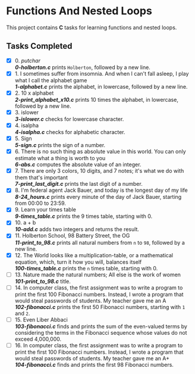 # Functions And Nested Loops

This project contains __C__ tasks for learning functions and nested loops.

## Tasks Completed

+ [x] 0\. _putchar_<br/>_**0-holberton.c**_ prints `Holberton`, followed by a new line.
+ [x] 1\. I sometimes suffer from insomnia. And when I can't fall asleep, I play what I call the alphabet game<br/>_**1-alphabet.c**_ prints the alphabet, in lowercase, followed by a new line.
+ [x] 2\. 10 x alphabet<br/>_**2-print_alphabet_x10.c**_ prints 10 times the alphabet, in lowercase, followed by a new line.
+ [x] 3\. islower<br/>_**3-islower.c**_ checks for lowercase character.
+ [x] 4\. isalpha<br/>_**4-isalpha.c**_ checks for alphabetic character.
+ [x] 5\. Sign<br/>_**5-sign.c**_ prints the sign of a number.
+ [x] 6\. There is no such thing as absolute value in this world. You can only estimate what a thing is worth to you<br/>_**6-abs.c**_ computes the absolute value of an integer.
+ [x] 7\. There are only 3 colors, 10 digits, and 7 notes; it's what we do with them that's important<br/>_**7-print_last_digit.c**_ prints the last digit of a number.
+ [x] 8\. I'm federal agent Jack Bauer, and today is the longest day of my life<br/>_**8-24_hours.c**_ prints every minute of the day of Jack Bauer, starting from 00:00 to 23:59.
+ [x] 9\. Learn your times table<br/>_**9-times_table.c**_ prints the 9 times table, starting with 0.
+ [x] 10\. a + b<br/>_**10-add.c**_ adds two integers and returns the result.
+ [x] 11\. Holberton School, 98 Battery Street, the OG<br/>_**11-print_to_98.c**_ prints all natural numbers from `n` to `98`, followed by a new line.
+ [x] 12\. The World looks like a multiplication-table, or a mathematical equation, which, turn it how you will, balances itself<br/>_**100-times_table.c**_ prints the `n` times table, starting with 0.
+ [ ] 13\. Nature made the natural numbers; All else is the work of women<br/>_**101-print_to_98.c**_ title.
+ [ ] 14\. In computer class, the first assignment was to write a program to print the first 100 Fibonacci numbers. Instead, I wrote a program that would steal passwords of students. My teacher gave me an A<br/>_**102-fibonacci.c**_ prints the first 50 Fibonacci numbers, starting with `1` and `2`.
+ [ ] 15\. Even Liber Abbaci<br/>_**103-fibonacci.c**_ finds and prints the sum of the even-valued terms by considering the terms in the Fibonacci sequence whose values do not exceed 4,000,000.
+ [ ] 16\. In computer class, the first assignment was to write a program to print the first 100 Fibonacci numbers. Instead, I wrote a program that would steal passwords of students. My teacher gave me an A+<br/>_**104-fibonacci.c**_ finds and prints the first 98 Fibonacci numbers.
